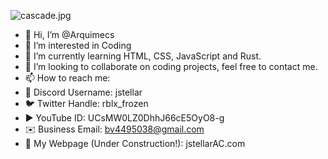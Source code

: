 ![cascade.jpg](https://github.com/user-attachments/assets/08e3e01e-3450-46ec-bd5e-3d410076a756)


- 👋 Hi, I’m @Arquimecs
- 👀 I’m interested in Coding
- 🌱 I’m currently learning HTML, CSS, JavaScript and Rust.
- 💞️ I’m looking to collaborate on coding projects, feel free to contact me.
- 📫 How to reach me:
- 👾 Discord Username: jstellar
- 🐦 Twitter Handle: rblx_frozen
- ▶️ YouTube ID: UCsMW0LZ0DhhJ66cE5OyO8-g
- ✉️ Business Email: bv4495038@gmail.com
- 📄 My Webpage (Under Construction!): jstellarAC.com

<!---
Arquimecs/Arquimecs is a ✨ special ✨ repository because its `README.md` (this file) appears on your GitHub profile.
You can click the Preview link to take a look at your changes.
--->
